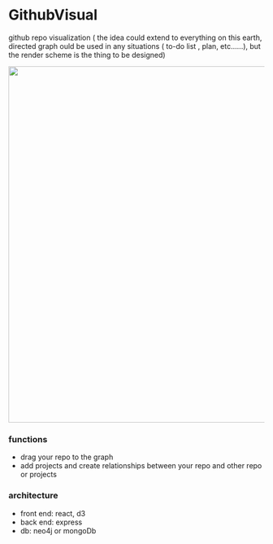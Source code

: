 # GithubVisual

github repo visualization ( the idea could extend to everything on this earth, directed graph ould be used in any situations ( to-do list , plan, etc......), but the render scheme is the thing to be designed)


<img src="https://user-images.githubusercontent.com/36737465/110295809-839db800-802c-11eb-9731-15a87d65c54b.png" data-canonical-src="hhttps://user-images.githubusercontent.com/36737465/110295809-839db800-802c-11eb-9731-15a87d65c54b.png" width="700"  />

### functions 
- drag your repo to the graph
- add projects and create relationships between your repo and other repo or projects

### architecture

  - front end: react, d3
  - back end: express
  - db: neo4j or mongoDb





